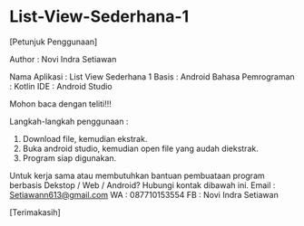 # List-View-Sederhana-1

[Petunjuk Penggunaan]

Author : Novi Indra Setiawan

Nama Aplikasi : List View Sederhana 1
Basis : Android
Bahasa Pemrograman : Kotlin
IDE : Android Studio

Mohon baca dengan teliti!!!

Langkah-langkah penggunaan :
1. Download file, kemudian ekstrak.
2. Buka android studio, kemudian open file yang audah diekstrak.
3. Program siap digunakan.

Untuk kerja sama atau membutuhkan bantuan pembuataan program berbasis Dekstop / Web / Android? Hubungi kontak dibawah ini.
Email : Setiawann613@gmail.com
WA : 087710153554
FB : Novi Indra Setiawan

[Terimakasih]
